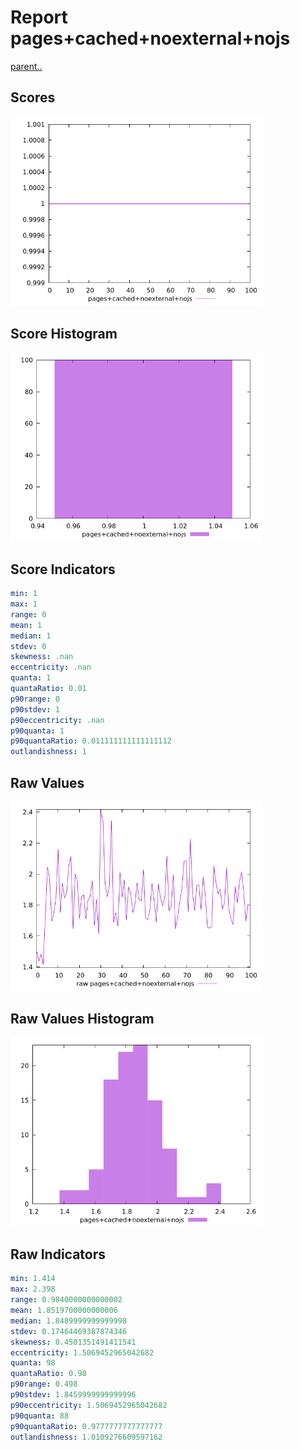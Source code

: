 # Report pages+cached+noexternal+nojs

[parent..](./..)  


## Scores

![score](./score.png)  

## Score Histogram

![hist](./hist.png)  

## Score Indicators

```yaml
min: 1
max: 1
range: 0
mean: 1
median: 1
stdev: 0
skewness: .nan
eccentricity: .nan
quanta: 1
quantaRatio: 0.01
p90range: 0
p90stdev: 1
p90eccentricity: .nan
p90quanta: 1
p90quantaRatio: 0.011111111111111112
outlandishness: 1

```

## Raw Values

![raw](./raw.png)  

## Raw Values Histogram

![raw hist](./raw_hist.png)  

## Raw Indicators

```yaml
min: 1.414
max: 2.398
range: 0.9840000000000002
mean: 1.8519700000000006
median: 1.8489999999999998
stdev: 0.17464469387874346
skewness: 0.4501351491411541
eccentricity: 1.5069452965042682
quanta: 98
quantaRatio: 0.98
p90range: 0.498
p90stdev: 1.8459999999999996
p90eccentricity: 1.5069452965042682
p90quanta: 88
p90quantaRatio: 0.9777777777777777
outlandishness: 1.0109276609597162

```

<style>
  img {
    max-width: 80%;
  }
</style>
      
